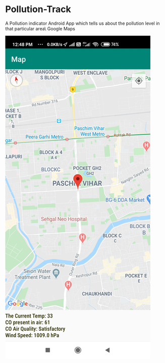 # Pollution-Track
A Pollution indicator Android App which tells us about the pollution level in that particular area\ Google Maps

![Screenshot](https://github.com/Eshwar5799/Pollution-Track/blob/master/Images/Screenshot_2020-05-07-12-48-55-349_com.example.pollutiontrackeronthego.jpg)
